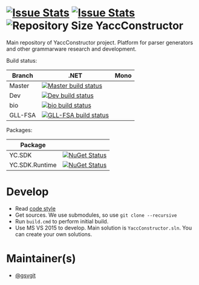 [![Issue Stats](http://issuestats.com/github/YaccConstructor/YaccConstructor/badge/issue)](http://issuestats.com/github/YaccConstructor/YaccConstructor)
[![Issue Stats](http://issuestats.com/github/YaccConstructor/YaccConstructor/badge/pr)](http://issuestats.com/github/YaccConstructor/YaccConstructor)
![Repository Size](https://reposs.herokuapp.com/?path=YaccConstructor/YaccConstructor)
YaccConstructor 
===============

Main repository of YaccConstructor project. Platform for parser generators and other grammarware research and development.

Build status:

| Branch | .NET | Mono |
|--------|------|------|
| Master | [![Master build status](https://ci.appveyor.com/api/projects/status/s8myouu45sunv2xh/branch/master?svg=true)](https://ci.appveyor.com/project/gsvgit/yaccconstructor/branch/master)| |
| Dev | [![Dev build status](https://ci.appveyor.com/api/projects/status/s8myouu45sunv2xh/branch/dev?svg=true)](https://ci.appveyor.com/project/gsvgit/yaccconstructor/branch/dev)| |
| bio | [![bio build status](https://ci.appveyor.com/api/projects/status/s8myouu45sunv2xh/branch/bio?svg=true)](https://ci.appveyor.com/project/gsvgit/yaccconstructor/branch/bio)| |
| GLL-FSA | [![GLL-FSA build status](https://ci.appveyor.com/api/projects/status/s8myouu45sunv2xh/branch/GLL-FSA?svg=true)](https://ci.appveyor.com/project/gsvgit/yaccconstructor/branch/GLL-FSA)| |


Packages:

| Package | |
|-------- |------|
| YC.SDK  | [![NuGet Status](http://img.shields.io/nuget/v/YC.SDK.svg?style=flat)](https://www.nuget.org/packages/YC.SDK/) |
| YC.SDK.Runtime| [![NuGet Status](http://img.shields.io/nuget/v/YC.SDK.Runtime.svg?style=flat)](https://www.nuget.org/packages/YC.SDK.Runtime/) |




Develop
==============

* Read [code style](https://docs.google.com/document/d/1Ta21jY09Z_kDFcWCPmKdd_LxfzrDOSZ_D0b9yFeBoZg/edit?usp=sharing)
* Get sources. We use submodules, so use ``git clone --recursive`` 
* Run ``build.cmd`` to perform initial build.
* Use MS VS 2015 to develop. Main solution is ``YaccConstructor.sln``. You can create your own solutions.

Maintainer(s)
==============
* [@gsvgit](https://github.com/gsvgit)
